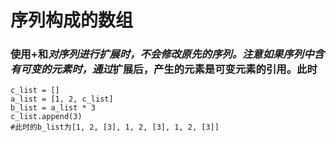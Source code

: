 # 序列构成的数组

### 使用+和*对序列进行扩展时，不会修改原先的序列。注意如果序列中含有可变的元素时，通过*扩展后，产生的元素是可变元素的引用。此时

```
c_list = []
a_list = [1, 2, c_list]
b_list = a_list * 3
c_list.append(3)
#此时的b_list为[1, 2, [3], 1, 2, [3], 1, 2, [3]]
```

